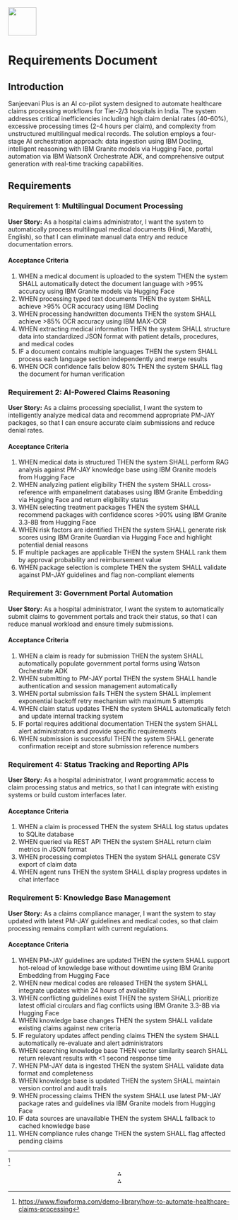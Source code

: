 <img src="https://r2cdn.perplexity.ai/pplx-full-logo-primary-dark%402x.png" style="height:64px;margin-right:32px"/>

# Requirements Document

## Introduction

Sanjeevani Plus is an AI co-pilot system designed to automate healthcare claims processing workflows for Tier-2/3 hospitals in India. The system addresses critical inefficiencies including high claim denial rates (40-60%), excessive processing times (2-4 hours per claim), and complexity from unstructured multilingual medical records. The solution employs a four-stage AI orchestration approach: data ingestion using IBM Docling, intelligent reasoning with IBM Granite models via Hugging Face, portal automation via IBM WatsonX Orchestrate ADK, and comprehensive output generation with real-time tracking capabilities.

## Requirements

### Requirement 1: Multilingual Document Processing

**User Story:** As a hospital claims administrator, I want the system to automatically process multilingual medical documents (Hindi, Marathi, English), so that I can eliminate manual data entry and reduce documentation errors.

#### Acceptance Criteria

1. WHEN a medical document is uploaded to the system THEN the system SHALL automatically detect the document language with >95% accuracy using IBM Granite models via Hugging Face
2. WHEN processing typed text documents THEN the system SHALL achieve >95% OCR accuracy using IBM Docling
3. WHEN processing handwritten documents THEN the system SHALL achieve >85% OCR accuracy using IBM MAX-OCR
4. WHEN extracting medical information THEN the system SHALL structure data into standardized JSON format with patient details, procedures, and medical codes
5. IF a document contains multiple languages THEN the system SHALL process each language section independently and merge results
6. WHEN OCR confidence falls below 80% THEN the system SHALL flag the document for human verification

### Requirement 2: AI-Powered Claims Reasoning

**User Story:** As a claims processing specialist, I want the system to intelligently analyze medical data and recommend appropriate PM-JAY packages, so that I can ensure accurate claim submissions and reduce denial rates.

#### Acceptance Criteria

1. WHEN medical data is structured THEN the system SHALL perform RAG analysis against PM-JAY knowledge base using IBM Granite models from Hugging Face
2. WHEN analyzing patient eligibility THEN the system SHALL cross-reference with empanelment databases using IBM Granite Embedding via Hugging Face and return eligibility status
3. WHEN selecting treatment packages THEN the system SHALL recommend packages with confidence scores >90% using IBM Granite 3.3-8B from Hugging Face
4. WHEN risk factors are identified THEN the system SHALL generate risk scores using IBM Granite Guardian via Hugging Face and highlight potential denial reasons
5. IF multiple packages are applicable THEN the system SHALL rank them by approval probability and reimbursement value
6. WHEN package selection is complete THEN the system SHALL validate against PM-JAY guidelines and flag non-compliant elements

### Requirement 3: Government Portal Automation

**User Story:** As a hospital administrator, I want the system to automatically submit claims to government portals and track their status, so that I can reduce manual workload and ensure timely submissions.

#### Acceptance Criteria

1. WHEN a claim is ready for submission THEN the system SHALL automatically populate government portal forms using Watson Orchestrate ADK
2. WHEN submitting to PM-JAY portal THEN the system SHALL handle authentication and session management automatically
3. WHEN portal submission fails THEN the system SHALL implement exponential backoff retry mechanism with maximum 5 attempts
4. WHEN claim status updates THEN the system SHALL automatically fetch and update internal tracking system
5. IF portal requires additional documentation THEN the system SHALL alert administrators and provide specific requirements
6. WHEN submission is successful THEN the system SHALL generate confirmation receipt and store submission reference numbers

### Requirement 4: Status Tracking and Reporting APIs

**User Story:** As a hospital administrator, I want programmatic access to claim processing status and metrics, so that I can integrate with existing systems or build custom interfaces later.

#### Acceptance Criteria

1. WHEN a claim is processed THEN the system SHALL log status updates to SQLite database
2. WHEN queried via REST API THEN the system SHALL return claim metrics in JSON format
3. WHEN processing completes THEN the system SHALL generate CSV export of claim data
4. WHEN agent runs THEN the system SHALL display progress updates in chat interface

### Requirement 5: Knowledge Base Management

**User Story:** As a claims compliance manager, I want the system to stay updated with latest PM-JAY guidelines and medical codes, so that claim processing remains compliant with current regulations.

#### Acceptance Criteria

1. WHEN PM-JAY guidelines are updated THEN the system SHALL support hot-reload of knowledge base without downtime using IBM Granite Embedding from Hugging Face
2. WHEN new medical codes are released THEN the system SHALL integrate updates within 24 hours of availability
3. WHEN conflicting guidelines exist THEN the system SHALL prioritize latest official circulars and flag conflicts using IBM Granite 3.3-8B via Hugging Face
4. WHEN knowledge base changes THEN the system SHALL validate existing claims against new criteria
5. IF regulatory updates affect pending claims THEN the system SHALL automatically re-evaluate and alert administrators
6. WHEN searching knowledge base THEN vector similarity search SHALL return relevant results with <1 second response time
7. WHEN PM-JAY data is ingested THEN the system SHALL validate data format and completeness
8. WHEN knowledge base is updated THEN the system SHALL maintain version control and audit trails
9. WHEN processing claims THEN the system SHALL use latest PM-JAY package rates and guidelines via IBM Granite models from Hugging Face
10. IF data sources are unavailable THEN the system SHALL fallback to cached knowledge base
11. WHEN compliance rules change THEN the system SHALL flag affected pending claims

***

<span style="display:none"></span>[^1]

<div style="text-align: center">⁂</div>
<span style="display:none">[^2][^3][^4][^5][^6][^7][^8][^9]</span>

<div style="text-align: center">⁂</div>

[^1]: https://www.flowforma.com/demo-library/how-to-automate-healthcare-claims-processing

[^2]: https://www.keragon.com/blog/healthcare-claims-processing-workflow

[^3]: https://www.cflowapps.com/healthcare-claims-processing-workflow-automation/

[^4]: https://www.blueprism.com/guides/claims-process-automation/

[^5]: https://www.artsyltech.com/Claims-Processing-Automation

[^6]: https://www.flowforma.com/en-gb/blog/healthcare-claims-automation

[^7]: https://www.gnani.ai/resources/blogs/ai-health-insurance-claims-complete-automation-guide-2025/

[^8]: https://automationedge.com/home-health-care-automation/blogs/rpa-healthcare-insurance-claims-processing/

[^9]: https://www.klippa.com/en/blog/information/claims-processing-automation/

